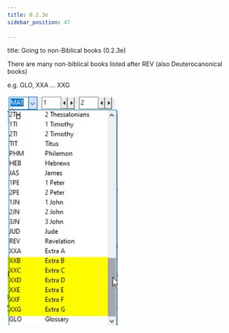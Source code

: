 ```yaml
---
title: 0.2.3e
sidebar_position: 47

---
```




title: Going to non-Biblical books (0.2.3e)


There are many non-biblical books listed after REV (also Deuterocanonical books)


e.g. GLO, XXA … XXG


![](./1307703935.jpg)

